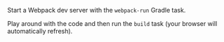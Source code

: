 Start a Webpack dev server with the `webpack-run` Gradle task.

Play around with the code and then run the `build` task (your browser will automatically refresh).
